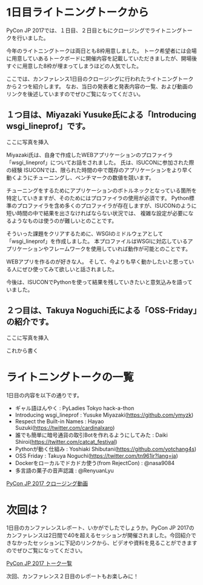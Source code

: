 # 1日目ライトニングトークから

PyCon JP 2017では、１日目、２日目ともにクロージングでライトニングトークを行いました。

今年のライトニングトークは両日とも8枠用意しました。
トーク希望者には会場に用意していあるトークボードに開催内容を記載していただきましたが、開場後すぐに用意した8枠が埋まってしまうほどの人気でした。

ここでは、カンファレンス1日目のクロージングに行われたライトニングトークから２つを紹介します。
なお、当日の発表者と発表内容の一覧、および動画のリンクを後述していますのでぜひご覧になってください。



## １つ目は、Miyazaki Yusuke氏による「Introducing wsgi_lineprof」です。

ここに写真を挿入

Miyazaki氏は、自身で作成したWEBアプリケーションのプロファイラ「wsgi_lineprof」についてお話をされました。
氏は、ISUCONに参加された際の経験
ISUCONでは、限られた時間の中で既存のアプリケーションをより早く動くようにチューニングし、ベンチマークの数値を競います。

チューニングをするためにアプリケーションのボトルネックとなっている箇所を特定していきますが、そのためにはプロファイラの使用が必須です。
Python標準のプロファイラを含め多くのプロファイラが存在しますが、ISUCONのように短い時間の中で結果を出さなければならない状況では、
複雑な設定が必要になるようなものは使うのが難しいとのことです。

そういった課題をクリアするために、WSGIのミドルウェアとして「wsgi_lineprof」を作成しました。
本プロファイルはWSGIに対応しているアプリケーションやフレームワークを使用していれば動作が可能とのことです。

WEBアプリを作るのが好きな人。
そして、今よりも早く動かしたいと思っている人にぜひ使ってみて欲しいと話されました。

今後は、ISUCONでPythonを使って結果を残していきたいと意気込みを語っていました。



## ２つ目は、Takuya Noguchi氏による「OSS-Friday」の紹介です。

ここに写真を挿入

これから書く


# ライトニングトークの一覧
1日目の内容を以下の通りです。
* ギャル語ほんやく : PyLadies Tokyo hack-a-thon
* Introducing wsgi_lineprof : Yusuke Miyazaki(https://github.com/ymyzk)
* Respect the Built-in Names : Hayao Suzuki(https://twitter.com/cardinalxaro)
* 誰でも簡単に暗号通貨の取引Botを作れるようにしてみた : Daiki Shiroi(https://twitter.com/catcat_festival)
* Pythonが動く仕組み : Yoshiaki Shibutani(https://github.com/yotchang4s)
* OSS Friday : Takuya Noguchi(https://twitter.com/tn961ir?lang=ja)
* Dockerをローカルでドカドカ使う(from RejectCon) : @nasa9084
* 多言語の菓子の音声認識 : @RenyuanLyu

[PyCon JP 2017 クロージング動画](https://www.youtube.com/watch?v=cUewj2kRrbk&index=4&list=WL)


# 次回は？
1日目のカンファレンスレポート、いかがでしたでしょうか。PyCon JP 2017のカンファレンスは2日間で40を超えるセッションが開催されました。今回紹介できなかったセッションに下記のリンクから、ビデオや資料を見ることができますのでぜひご覧になってください。

[PyCon JP 2017 トーク一覧]()

次回、カンファレンス２日目のレポートもお楽しみに！

